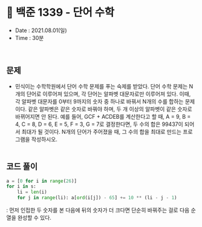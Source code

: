 # 🦀 백준 1339 - 단어 수학
- Date : 2021.08.01(일)
- Time : 30분
<br>

## 문제

- 민식이는 수학학원에서 단어 수학 문제를 푸는 숙제를 받았다.
단어 수학 문제는 N개의 단어로 이루어져 있으며, 각 단어는 알파벳 대문자로만 이루어져 있다. 이때, 각 알파벳 대문자를 0부터 9까지의 숫자 중 하나로 바꿔서 N개의 수를 합하는 문제이다. 같은 알파벳은 같은 숫자로 바꿔야 하며, 두 개 이상의 알파벳이 같은 숫자로 바뀌어지면 안 된다.
예를 들어, GCF + ACDEB를 계산한다고 할 때, A = 9, B = 4, C = 8, D = 6, E = 5, F = 3, G = 7로 결정한다면, 두 수의 합은 99437이 되어서 최대가 될 것이다.
N개의 단어가 주어졌을 때, 그 수의 합을 최대로 만드는 프로그램을 작성하시오.
<br><br>

## 코드 풀이

```python
a = [0 for i in range(26)]
for i in s:
    li = len(i)
    for j in range(li): a[ord(i[j]) - 65] += 10 ** (li - j - 1)
```
: 먼저 인접한 두 숫자를 본 다음에 뒤의 숫자가 더 크다면 단순히 바꿔주는 걸로 다음 순열을 완성할 수 있다.
